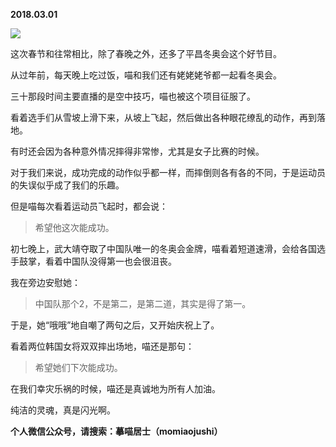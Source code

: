 
          
            
**2018.03.01**



![](//upload-images.jianshu.io/upload_images/51001-d9da1588384a3b3a.jpg)




这次春节和往常相比，除了春晚之外，还多了平昌冬奥会这个好节目。

从过年前，每天晚上吃过饭，喵和我们还有姥姥姥爷都一起看冬奥会。

三十那段时间主要直播的是空中技巧，喵也被这个项目征服了。

看着选手们从雪坡上滑下来，从坡上飞起，然后做出各种眼花缭乱的动作，再到落地。

有时还会因为各种意外情况摔得非常惨，尤其是女子比赛的时候。

对于我们来说，成功完成的动作似乎都一样，而摔倒则各有各的不同，于是运动员的失误似乎成了我们的乐趣。

但是喵每次看着运动员飞起时，都会说：
>希望他这次能成功。



初七晚上，武大靖夺取了中国队唯一的冬奥会金牌，喵看着短道速滑，会给各国选手鼓掌，看着中国队没得第一也会很沮丧。

我在旁边安慰她：
>中国队那个2，不是第二，是第二道，其实是得了第一。



于是，她“哦哦”地自嘲了两句之后，又开始庆祝上了。

看着两位韩国女将双双摔出场地，喵还是那句：
>希望她们下次能成功。



在我们幸灾乐祸的时候，喵还是真诚地为所有人加油。

纯洁的灵魂，真是闪光啊。


**个人微信公众号，请搜索：摹喵居士（momiaojushi）**

          
        